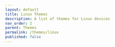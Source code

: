 ```yaml
---
layout: default
title: Linux Themes
description: A list of themes for Linux devices
nav_order: 2
parent: Themes
permalink: /themes/linux
published: false
---
```

<!-- 
{: .note }
> {: .opaque }
> 
> 
> 
-->